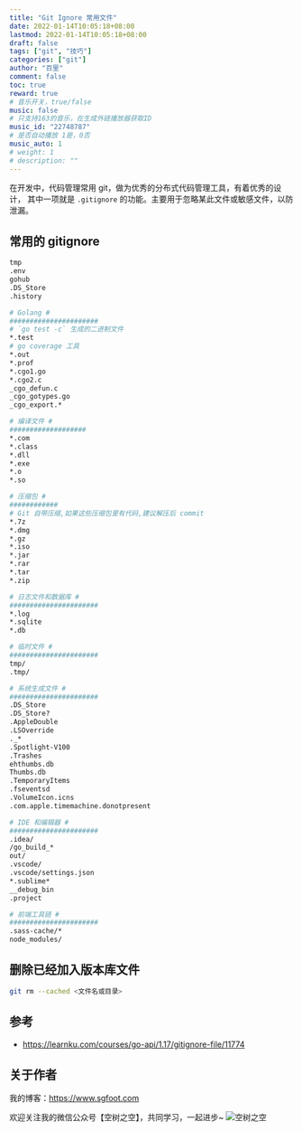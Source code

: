 ```yaml
---
title: "Git Ignore 常用文件"
date: 2022-01-14T10:05:18+08:00
lastmod: 2022-01-14T10:05:18+08:00
draft: false
tags: ["git", "技巧"]
categories: ["git"]
author: "百里"
comment: false
toc: true
reward: true
# 音乐开关，true/false
music: false
# 只支持163的音乐，在生成外链播放器获取ID
music_id: "22748787"
# 是否自动播放 1是，0否
music_auto: 1
# weight: 1
# description: ""
---
```


在开发中，代码管理常用 git，做为优秀的分布式代码管理工具，有着优秀的设计，
其中一项就是 `.gitignore` 的功能。主要用于忽略某此文件或敏感文件，以防
泄漏。

## 常用的 gitignore

```sh
tmp
.env
gohub
.DS_Store
.history

# Golang #
######################
# `go test -c` 生成的二进制文件
*.test
# go coverage 工具
*.out
*.prof
*.cgo1.go
*.cgo2.c
_cgo_defun.c
_cgo_gotypes.go
_cgo_export.*

# 编译文件 #
###################
*.com
*.class
*.dll
*.exe
*.o
*.so

# 压缩包 #
############
# Git 自带压缩,如果这些压缩包里有代码,建议解压后 commit
*.7z
*.dmg
*.gz
*.iso
*.jar
*.rar
*.tar
*.zip

# 日志文件和数据库 #
######################
*.log
*.sqlite
*.db

# 临时文件 #
######################
tmp/
.tmp/

# 系统生成文件 #
######################
.DS_Store
.DS_Store?
.AppleDouble
.LSOverride
._*
.Spotlight-V100
.Trashes
ehthumbs.db
Thumbs.db
.TemporaryItems
.fseventsd
.VolumeIcon.icns
.com.apple.timemachine.donotpresent

# IDE 和编辑器 #
######################
.idea/
/go_build_*
out/
.vscode/
.vscode/settings.json
*.sublime*
__debug_bin
.project

# 前端工具链 #
######################
.sass-cache/*
node_modules/
```

## 删除已经加入版本库文件

```sh
git rm --cached <文件名或目录>
```

## 参考

- <https://learnku.com/courses/go-api/1.17/gitignore-file/11774>

## 关于作者

我的博客：<https://www.sgfoot.com>

欢迎关注我的微信公众号【空树之空】，共同学习，一起进步~
![空树之空](https://cdn.jsdelivr.net/gh/yezihack/assets/b/20210122112114.png?imageslim)
